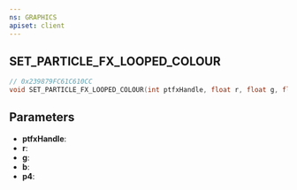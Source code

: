 ```yaml
---
ns: GRAPHICS
apiset: client
---
```

## SET_PARTICLE_FX_LOOPED_COLOUR

```c
// 0x239879FC61C610CC
void SET_PARTICLE_FX_LOOPED_COLOUR(int ptfxHandle, float r, float g, float b, BOOL p4);
```


## Parameters
* **ptfxHandle**:
* **r**:
* **g**:
* **b**:
* **p4**:
